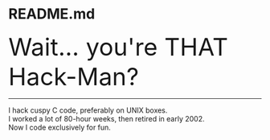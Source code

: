# README.md
<font size=+5><bold>Wait... you're THAT Hack-Man?</bold></font>
<hr>
I hack cuspy C code, preferably on UNIX boxes.<br>
I worked a lot of 80-hour weeks, then retired in early 2002.<br>
Now I code exclusively for fun.<br>
